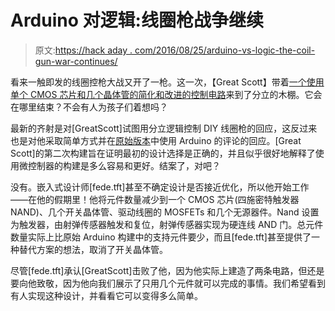 # Arduino 对逻辑:线圈枪战争继续

> 原文:[https://hack aday . com/2016/08/25/arduino-vs-logic-the-coil-gun-war-continues/](https://hackaday.com/2016/08/25/arduino-versus-logic-the-coil-gun-war-continues/)

看来一触即发的线圈控枪大战又开了一枪。这一次，【Great Scott】带着[一个使用单个 CMOS 芯片和几个晶体管的简化和改进的控制电路](https://fedetft.wordpress.com/2016/08/23/on-greatscotts-arduino-vs-common-ics-comparison/)来到了分立的木棚。它会在哪里结束？不会有人为孩子们着想吗？

最新的齐射是对[GreatScott]试图用分立逻辑控制 DIY 线圈枪的回应，这反过来也是对他采取简单方式并在[原始版本](http://hackaday.com/2016/08/19/coil-gun-for-newbies-learning-electromagnetic-propulsion/)中使用 Arduino 的评论的回应。[Great Scott]的第二次构建旨在证明最初的设计选择是正确的，并且似乎很好地解释了使用微控制器的构建是多么容易和更好。结案了，对吧？

没有。嵌入式设计师[fede.tft]甚至不确定设计是否接近优化，所以他开始工作——在他的假期里！他将元件数量减少到一个 CMOS 芯片(四施密特触发器 NAND)、几个开关晶体管、驱动线圈的 MOSFETs 和几个无源器件。Nand 设置为触发器，由射弹传感器触发和复位，射弹传感器实现为硬连线 AND 门。总元件数量实际上比原始 Arduino 构建中的支持元件要少，而且[fede.tft]甚至提供了一种替代方案的想法，取消了开关晶体管。

尽管[fede.tft]承认[GreatScott]击败了他，因为他实际上建造了两条电路，但还是要向他致敬，因为他向我们展示了只用几个元件就可以完成的事情。我们希望看到有人实现这种设计，并看看它可以变得多么简单。